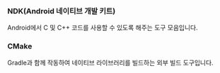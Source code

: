 ### NDK(Android 네이티브 개발 키트)

Android에서 C 및 C++ 코드를 사용할 수 있도록 해주는 도구 모음입니다.

### CMake 

Gradle과 함께 작동하여 네이티브 라이브러리를 빌드하는 외부 빌드 도구입니다.

